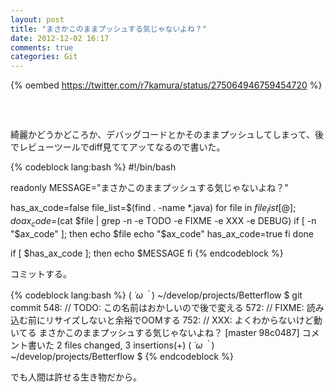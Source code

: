 ```yaml
---
layout: post
title: "まさかこのままプッシュする気じゃないよね？"
date: 2012-12-02 16:17
comments: true
categories: Git
---
```


{% oembed https://twitter.com/r7kamura/status/275064946759454720 %}
　  
　  
　  
綺麗かどうかどころか、デバッグコードとかそのままプッシュしてしまって、後でレビューツールでdiff見ててアッてなるので書いた。  

{% codeblock lang:bash %}
#!/bin/bash

readonly MESSAGE="まさかこのままプッシュする気じゃないよね？"

has_ax_code=false
file_list=$(find . -name *.java)
for file in ${file_list[@]}; do
  ax_code=$(cat $file | grep -n -e TODO -e FIXME -e XXX -e DEBUG)
  if [ -n "$ax_code" ]; then
    echo $file
    echo "$ax_code"
    has_ax_code=true
  fi
done

if [ $has_ax_code ]; then
  echo $MESSAGE
fi
{% endcodeblock %}

コミットする。  

{% codeblock lang:bash %}
( *´ω｀*)  ~/develop/projects/Betterflow $ git commit
548:        // TODO: この名前はおかしいので後で変える
572:        // FIXME: 読み込む前にリサイズしないと余裕でOOMする
752:        // XXX: よくわからないけど動いてる
まさかこのままプッシュする気じゃないよね？
[master 98c0487] コメント書いた
 2 files changed, 3 insertions(+)
( *´ω｀*)  ~/develop/projects/Betterflow $
{% endcodeblock %}


でも人間は許せる生き物だから。  
